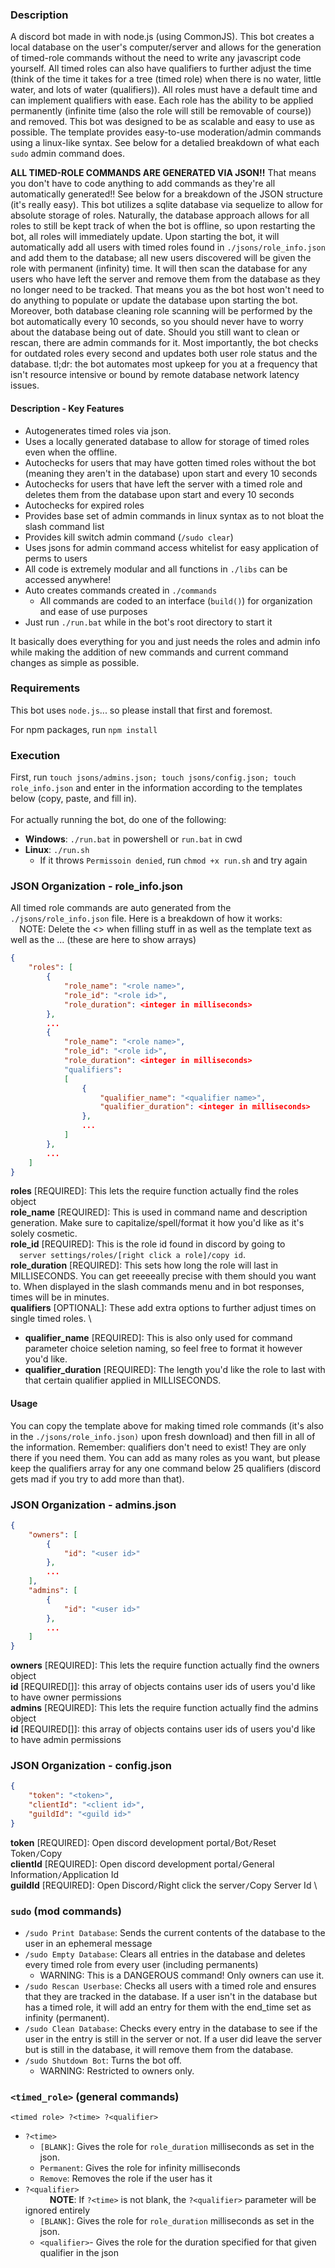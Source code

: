 ### Description
A discord bot made in with node.js (using CommonJS). This bot creates a local database on the user's computer/server and allows for the generation of timed-role commands without the need to write any javascript code yourself. All timed roles can also have qualifiers to further adjust the time (think of the time it takes for a tree (timed role) when there is no water, little water, and lots of water (qualifiers)). All roles must have a default time and can implement qualifiers with ease. Each role has the ability to be applied permanently (infinite time (also the role will still be removable of course)) and removed. This bot was designed to be as scalable and easy to use as possible. The template provides easy-to-use moderation/admin commands using a linux-like syntax. See below for a detalied breakdown of what each `sudo` admin command does. 

**ALL TIMED-ROLE COMMANDS ARE GENERATED VIA JSON!!** That means you don't have to code anything to add commands as they're all automatically generated!! See below for a breakdown of the JSON structure (it's really easy). This bot utilizes a sqlite database via sequelize to allow for absolute storage of roles. Naturally, the database approach allows for all roles to still be kept track of when the bot is offline, so upon restarting the bot, all roles will immediately update. Upon starting the bot, it will automatically add all users with timed roles found in `./jsons/role_info.json` and add them to the database; all new users discovered will be given the role with permanent (infinity) time. It will then scan the database for any users who have left the server and remove them from the database as they no longer need to be tracked. That means you as the bot host won't need to do anything to populate or update the database upon starting the bot. Moreover, both database cleaning role scanning will be performed by the bot automatically every 10 seconds, so you should never have to worry about the database being out of date. Should you still want to clean or rescan, there are admin commands for it. Most importantly, the bot checks for outdated roles every second and updates both user role status and the database. tl;dr: the bot automates most upkeep for you at a frequency that isn't resource intensive or bound by remote database network latency issues.

#### Description - Key Features
- Autogenerates timed roles via json.
- Uses a locally generated database to allow for storage of timed roles even when the offline.
- Autochecks for users that may have gotten timed roles without the bot (meaning they aren't in the database) upon start and every 10 seconds
- Autochecks for users that have left the server with a timed role and deletes them from the database upon start and every 10 seconds
- Autochecks for expired roles
- Provides base set of admin commands in linux syntax as to not bloat the slash command list
- Provides kill switch admin command (`/sudo clear`)
- Uses jsons for admin command access whitelist for easy application of perms to users
- All code is extremely modular and all functions in `./libs` can be accessed anywhere!
- Auto creates commands created in `./commands`
    - All commands are coded to an interface (`build()`) for organization and ease of use purposes
- Just run `./run.bat` while in the bot's root directory to start it 

It basically does everything for you and just needs the roles and admin info while making the addition of new commands and current command changes as simple as possible.
### Requirements
This bot uses `node.js`... so please install that first and foremost.

For npm packages, run `npm install`
### Execution
First, run `touch jsons/admins.json; touch jsons/config.json; touch role_info.json` and enter in the information according to the templates below (copy, paste, and fill in). \
\
For actually running the bot, do one of the following: 
- **Windows**: `./run.bat` in powershell or `run.bat` in cwd 
- **Linux**: `./run.sh`
	- If it throws `Permissoin denied`, run `chmod +x run.sh` and try again
### JSON Organization - role_info.json
All timed role commands are auto generated from the `./jsons/role_info.json` file. Here is a breakdown of how it works: \
&ensp;&ensp;NOTE: Delete the <> when filling stuff in as well as the template text as well as the ... (these are here to show arrays)
```json
{
	"roles": [
        {
			"role_name": "<role name>",
			"role_id": "<role id>",
			"role_duration": <integer in milliseconds>
		},	
        ...	
		{
			"role_name": "<role name>",
			"role_id": "<role id>",
			"role_duration": <integer in milliseconds>
            "qualifiers":
            [
				{
					"qualifier_name": "<qualifier name>",
					"qualifier_duration": <integer in milliseconds>
				},
                ...
			]
		},		
		...
	]
}
```
**roles** [REQUIRED]: This lets the require function actually find the roles object \
**role_name** [REQUIRED]: This is used in command name and description generation. Make sure to capitalize/spell/format it how you'd like as it's solely cosmetic. \
**role_id** [REQUIRED]: This is the role id found in discord by going to \
&ensp;&ensp;`server settings/roles/[right click a role]/copy id`. \
**role_duration** [REQUIRED]: This sets how long the role will last in MILLISECONDS. You can get reeeeally precise with them should you want to. When displayed in the slash commands menu and in bot responses, times will be in minutes. \
**qualifiers** [OPTIONAL]: These add extra options to further adjust times on single timed roles. \
- **qualifier_name** [REQUIRED]: This is also only used for command parameter choice seletion naming, so feel free to format it however you'd like.
- **qualifier_duration** [REQUIRED]: The length you'd like the role to last with that certain qualifier applied in MILLISECONDS.

#### Usage
You can copy the template above for making timed role commands (it's also in the `./jsons/role_info.json)` upon fresh download) and then fill in all of the information. Remember: qualifiers don't need to exist! They are only there if you need them. You can add as many roles as you want, but please keep the qualifiers array for any one command below 25 qualifiers (discord gets mad if you try to add more than that).

### JSON Organization - admins.json
```json
{
    "owners": [
        {
            "id": "<user id>"
        },
        ...
    ],
    "admins": [
        {
            "id": "<user id>"
        },
        ...
    ]
}
```
**owners** [REQUIRED]: This lets the require function actually find the owners object \
**id** [REQUIRED[]]: this array of objects contains user ids of users you'd like to have owner permissions \
**admins** [REQUIRED]: This lets the require function actually find the admins object \
**id** [REQUIRED[]]: this array of objects contains user ids of users you'd like to have admin permissions 

### JSON Organization - config.json
```json
{
	"token": "<token>",
	"clientId": "<client id>",
	"guildId": "<guild id>"
}
```
**token** [REQUIRED]: Open discord development portal`/`Bot`/`Reset Token`/`Copy \
**clientId** [REQUIRED]: Open discord development portal`/`General Information`/`Application Id \
**guildId** [REQUIRED]: Open Discord`/`Right click the server`/`Copy Server Id \


### `sudo` (mod commands)
- `/sudo Print Database`: Sends the current contents of the database to the user in an ephemeral message 
- `/sudo Empty Database`: Clears all entries in the database and deletes every timed role from every user (including permanents)
	- WARNING: This is a DANGEROUS command! Only owners can use it.
- `/sudo Rescan Userbase`: Checks all users with a timed role and ensures that they are tracked in the database. If a user isn't in the database but has a timed role, it will add an entry for them with the end_time set as infinity (permanent).
- `/sudo Clean Database`: Checks every entry in the database to see if the user in the entry is still in the server or not. If a user did leave the server but is still in the database, it will remove them from the database.
- `/sudo Shutdown Bot`: Turns the bot off.
	- WARNING: Restricted to owners only.

### `<timed_role>` (general commands)
`<timed role> ?<time> ?<qualifier>`
- `?<time>`
	- `[BLANK]`: Gives the role for `role_duration` milliseconds as set in the json.
	- `Permanent`: Gives the role for infinity milliseconds
	- `Remove`: Removes the role if the user has it
- `?<qualifier>` \
&ensp;&ensp;&ensp;&ensp;&ensp; **NOTE**: If `?<time>` is not blank, the `?<qualifier>` parameter will be ignored entirely
	- `[BLANK]`: Gives the role for `role_duration` milliseconds as set in the json.
	- `<qualifier>`- Gives the role for the duration specified for that given qualifier in the json
